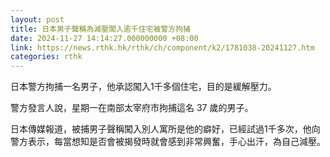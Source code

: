 ```yaml
---
layout: post
title: 日本男子聲稱為減壓闖入逾千住宅被警方拘捕
date: 2024-11-27 14:14:27.000000000 +08:00
link: https://news.rthk.hk/rthk/ch/component/k2/1781038-20241127.htm
categories: rthk
---
```


日本警方拘捕一名男子，他承認闖入1千多個住宅，目的是緩解壓力。

警方發言人說，星期一在南部太宰府市拘捕這名 37 歲的男子。

日本傳媒報道，被捕男子聲稱闖入別人寓所是他的癖好，已經試過1千多次，他向警方表示，每當想知是否會被揭發時就會感到非常興奮，手心出汗，為自己減壓。

